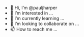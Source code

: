 - 👋 Hi, I’m @pauljharper
- 👀 I’m interested in ...
- 🌱 I’m currently learning ...
- 💞️ I’m looking to collaborate on ...
- 📫 How to reach me ...

<!---
pauljharper/pauljharper is a ✨ special ✨ repository because its `README.md` (this file) appears on your GitHub profile.
You can click the Preview link to take a look at your changes.
--->
